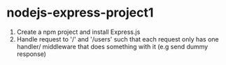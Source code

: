 # nodejs-express-project1

1) Create a npm project and install Express.js
2) Handle request to '/' and '/users' such that each request only
has one handler/ middleware that does something with it (e.g send dummy response)
